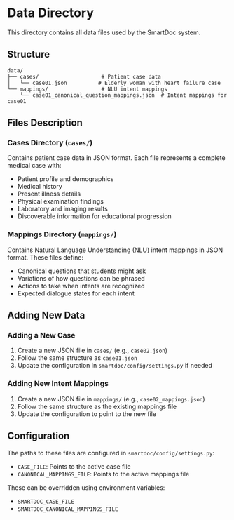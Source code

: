 # Data Directory

This directory contains all data files used by the SmartDoc system.

## Structure

```
data/
├── cases/                    # Patient case data
│   └── case01.json          # Elderly woman with heart failure case
└── mappings/                 # NLU intent mappings
    └── case01_canonical_question_mappings.json  # Intent mappings for case01
```

## Files Description

### Cases Directory (`cases/`)
Contains patient case data in JSON format. Each file represents a complete medical case with:
- Patient profile and demographics
- Medical history
- Present illness details
- Physical examination findings
- Laboratory and imaging results
- Discoverable information for educational progression

### Mappings Directory (`mappings/`)
Contains Natural Language Understanding (NLU) intent mappings in JSON format. These files define:
- Canonical questions that students might ask
- Variations of how questions can be phrased
- Actions to take when intents are recognized
- Expected dialogue states for each intent

## Adding New Data

### Adding a New Case
1. Create a new JSON file in `cases/` (e.g., `case02.json`)
2. Follow the same structure as `case01.json`
3. Update the configuration in `smartdoc/config/settings.py` if needed

### Adding New Intent Mappings
1. Create a new JSON file in `mappings/` (e.g., `case02_mappings.json`)
2. Follow the same structure as the existing mappings file
3. Update the configuration to point to the new file

## Configuration

The paths to these files are configured in `smartdoc/config/settings.py`:
- `CASE_FILE`: Points to the active case file
- `CANONICAL_MAPPINGS_FILE`: Points to the active mappings file

These can be overridden using environment variables:
- `SMARTDOC_CASE_FILE`
- `SMARTDOC_CANONICAL_MAPPINGS_FILE`
